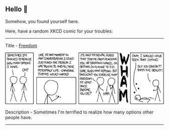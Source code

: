 ## Hello 👀

Somehow, you found yourself here.

Here, have a random XKCD comic for your troubles:

-----------------------------------

Title - [Freedom](https://xkcd.com/706)

![Freedom](./random_comic.png)

Description - Sometimes I'm terrified to realize how many options other people have.

-----------------------------------
